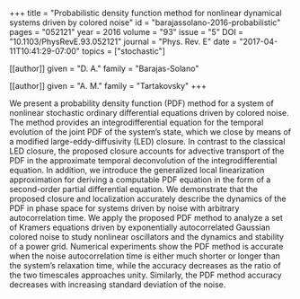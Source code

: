 +++
title   = "Probabilistic density function method for nonlinear dynamical systems driven by colored noise"
id      = "barajassolano-2016-probabilistic"
pages   = "052121"
year    = 2016
volume  = "93"
issue   = "5"
DOI     = "10.1103/PhysRevE.93.052121"
journal = "Phys. Rev. E"
date    = "2017-04-11T10:41:29-07:00"
topics  = ["stochastic"]

[[author]]
	given = "D. A."
	family = "Barajas-Solano"

[[author]]
	given = "A. M."
	family = "Tartakovsky"
+++

We present a probability density function (PDF) method for a system of nonlinear stochastic ordinary differential equations driven by colored noise.  The method provides an integrodifferential equation for the temporal evolution of the joint PDF of the system’s state, which we close by means of a modified large-eddy-diffusivity (LED) closure.  In contrast to the classical LED closure, the proposed closure accounts for advective transport of the PDF in the approximate temporal deconvolution of the integrodifferential equation.  In addition, we introduce the generalized local linearization approximation for deriving a computable PDF equation in the form of a second-order partial differential equation.  We demonstrate that the proposed closure and localization accurately describe the dynamics of the PDF in phase space for systems driven by noise with arbitrary autocorrelation time.  We apply the proposed PDF method to analyze a set of Kramers equations driven by exponentially autocorrelated Gaussian colored noise to study nonlinear oscillators and the dynamics and stability of a power grid.  Numerical experiments show the PDF method is accurate when the noise autocorrelation time is either much shorter or longer than the system’s relaxation time, while the accuracy decreases as the ratio of the two timescales approaches unity.  Similarly, the PDF method accuracy decreases with increasing standard deviation of the noise.
